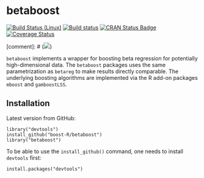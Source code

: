 # betaboost

[![Build Status (Linux)](https://travis-ci.org/boost-R/betaboost.svg?branch=master)](https://travis-ci.org/boost-R/betaboost)
[![Build status](https://ci.appveyor.com/api/projects/status/gc0ech6kpjniqemg?svg=true)](https://ci.appveyor.com/project/boost-R/betaboost)
[![CRAN Status Badge](http://www.r-pkg.org/badges/version/betaboost)](https://CRAN.R-project.org/package=betaboost)
[![Coverage Status](https://coveralls.io/repos/github/boost-R/betaboost/badge.svg?branch=master)](https://coveralls.io/github/boost-R/betaboost?branch=master)

[comment]: # ([![](http://cranlogs.r-pkg.org/badges/betaboost)](https://CRAN.R-project.org/package=betaboost))


`betaboost` implements a wrapper for boosting beta regression for potentially 
high-dimensional data. The `betaboost` packages uses the same parametrization as `betareg`
to make results directly comparable. The underlying boosting algorithms are implemented via the 
R add-on packages `mboost` and `gamboostLSS`.

## Installation

Latest version from GitHub:
  ```
  library("devtools")
  install_github("boost-R/betaboost")
  library("betaboost")
  ```
  
To be able to use the `install_github()` command, one needs to install `devtools` first:
  ```
  install.packages("devtools")
  ```


